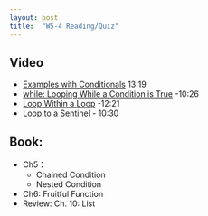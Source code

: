 ```yaml
---
layout: post
title:  "W5-4 Reading/Quiz"
---
```


## Video 
- [Examples with Conditionals](https://www.youtube.com/watch?v=aUghLpFuPj0) 13:19
- [while: Looping While a Condition is True](https://www.youtube.com/watch?v=v7x1U600WS0) -10:26
- [Loop Within a Loop](https://www.youtube.com/watch?v=RkkkIFmUYRs) -12:21
- [Loop to a Sentinel](https://www.youtube.com/watch?v=mLMZyewKdyc) - 10:30

## Book:
- Ch5：
	- Chained Condition
	- Nested Condition
- Ch6:  Fruitful Function 
- Review: Ch. 10: List 
